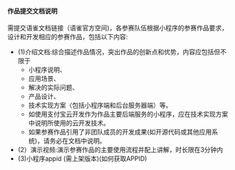 #### 作品提交文档说明

需提交语雀文档链接（语雀官方空间)，各参赛队伍根据小程序的参赛作品要求，设计和开发相应的参赛作品，包括以下内容:

- (1)介绍文档:综合描述作品情况，突出作品的创新点和优势，内容应包括但不限于
  - 小程序说明、
  - 应用场景、
  - 解决的实际问题、
  - 产品设计、
  - 技术实现方案〈包括小程序端和后台服务器端）等。
  - 如使用支付宝云开发作为作品主要后端服务的小程序，应在技术实现方案中说明所使用的云开发技术。
  - 如果参赛作品引用了非团队成员的开发成果(如开源代码或其他应用系统)，请务必在文档中说明。
- (2）演示视频:演示参赛作品的主要使用流程并配上讲解，时长限在3分钟内
- (3)小程序appid (需上架版本)(如何获取APPID)